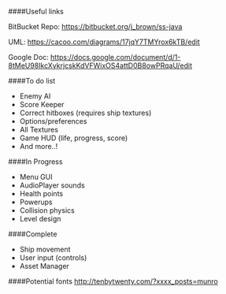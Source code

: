 ####Useful links

BitBucket Repo: https://bitbucket.org/j_brown/ss-java

UML: https://cacoo.com/diagrams/17jqY7TMYrox6kTB/edit

Google Doc: https://docs.google.com/document/d/1-8tMeU98IkcXykrjcskKdVFWixOS4attD0B8owPRqaU/edit

####To do list

- Enemy AI
- Score Keeper
- Correct hitboxes (requires ship textures)
- Options/preferences
- All Textures
- Game HUD (life, progress, score)
- And more..!

####In Progress

- Menu GUI
- AudioPlayer sounds
- Health points
- Powerups
- Collision physics
- Level design

####Complete
- Ship movement
- User input (controls)
- Asset Manager

####Potential fonts
http://tenbytwenty.com/?xxxx_posts=munro
